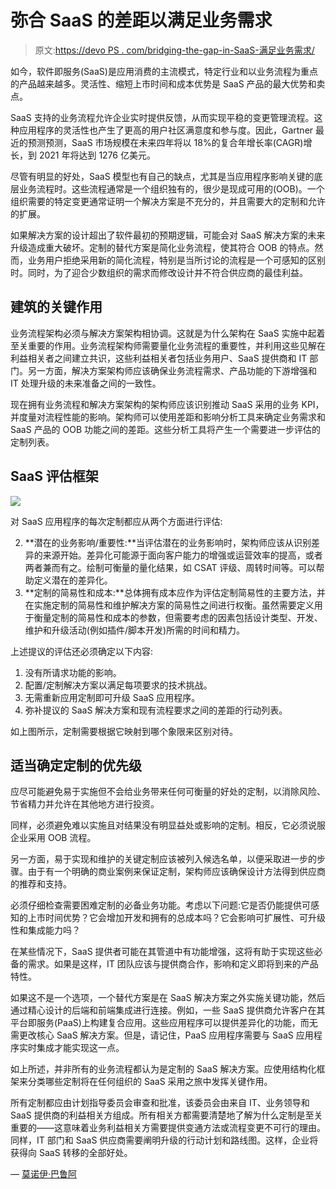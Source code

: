 # 弥合 SaaS 的差距以满足业务需求

> 原文:[https://devo PS . com/bridging-the-gap-in-SaaS-满足业务需求/](https://devops.com/bridging-the-gaps-in-saas-to-meet-business-needs/)

如今，软件即服务(SaaS)是应用消费的主流模式，特定行业和以业务流程为重点的产品越来越多。灵活性、缩短上市时间和成本优势是 SaaS 产品的最大优势和卖点。

SaaS 支持的业务流程允许企业实时提供反馈，从而实现平稳的变更管理流程。这种应用程序的灵活性也产生了更高的用户社区满意度和参与度。因此，Gartner 最近的预测预测，SaaS 市场规模在未来四年将以 18%的复合年增长率(CAGR)增长，到 2021 年将达到 1276 亿美元。

尽管有明显的好处，SaaS 模型也有自己的缺点，尤其是当应用程序影响关键的底层业务流程时。这些流程通常是一个组织独有的，很少是现成可用的(OOB)。一个组织需要的特定变更通常证明一个解决方案是不充分的，并且需要大的定制和允许的扩展。

如果解决方案的设计超出了软件最初的预期逻辑，可能会对 SaaS 解决方案的未来升级造成重大破坏。定制的替代方案是简化业务流程，使其符合 OOB 的特点。然而，业务用户拒绝采用新的简化流程，特别是当所讨论的流程是一个可感知的区别时。同时，为了迎合少数组织的需求而修改设计并不符合供应商的最佳利益。

## **建筑的关键作用**

业务流程架构必须与解决方案架构相协调。这就是为什么架构在 SaaS 实施中起着至关重要的作用。业务流程架构师需要量化业务流程的重要性，并利用这些见解在利益相关者之间建立共识，这些利益相关者包括业务用户、SaaS 提供商和 IT 部门。另一方面，解决方案架构师应该确保业务流程需求、产品功能的下游增强和 IT 处理升级的未来准备之间的一致性。

现在拥有业务流程和解决方案架构的架构师应该识别推动 SaaS 采用的业务 KPI，并度量对流程性能的影响。架构师可以使用差距和影响分析工具来确定业务需求和 SaaS 产品的 OOB 功能之间的差距。这些分析工具将产生一个需要进一步评估的定制列表。

## **SaaS 评估框架**

![](../Images/5f679b7a8ba6fb7fd238b4c89f8fe750.png)

对 SaaS 应用程序的每次定制都应从两个方面进行评估:

2.  **潜在的业务影响/重要性:**当评估潜在的业务影响时，架构师应该从识别差异的来源开始。差异化可能源于面向客户能力的增强或运营效率的提高，或者两者兼而有之。绘制可衡量的量化结果，如 CSAT 评级、周转时间等。可以帮助定义潜在的差异化。
3.  **定制的简易性和成本:**总体拥有成本应作为评估定制简易性的主要方法，并在实施定制的简易性和维护解决方案的简易性之间进行权衡。虽然需要定义用于衡量定制的简易性和成本的参数，但需要考虑的因素包括设计类型、开发、维护和升级活动(例如插件/脚本开发)所需的时间和精力。

上述提议的评估还必须确定以下内容:

1.  没有所请求功能的影响。
2.  配置/定制解决方案以满足每项要求的技术挑战。
3.  无需重新应用定制即可升级 SaaS 应用程序。
4.  弥补提议的 SaaS 解决方案和现有流程要求之间的差距的行动列表。

如上图所示，定制需要根据它映射到哪个象限来区别对待。

## **适当确定定制的优先级**

应尽可能避免易于实施但不会给业务带来任何可衡量的好处的定制，以消除风险、节省精力并允许在其他地方进行投资。

同样，必须避免难以实施且对结果没有明显益处或影响的定制。相反，它必须说服企业采用 OOB 流程。

另一方面，易于实现和维护的关键定制应该被列入候选名单，以便采取进一步的步骤。由于有一个明确的商业案例来保证定制，架构师应该确保设计方法得到供应商的推荐和支持。

必须仔细检查需要困难定制的必备业务功能。考虑以下问题:它是否仍能提供可感知的上市时间优势？它会增加开发和拥有的总成本吗？它会影响可扩展性、可升级性和集成能力吗？

在某些情况下，SaaS 提供者可能在其管道中有功能增强，这将有助于实现这些必备的需求。如果是这样，IT 团队应该与提供商合作，影响和定义即将到来的产品特性。

如果这不是一个选项，一个替代方案是在 SaaS 解决方案之外实施关键功能，然后通过精心设计的后端和前端集成进行连接。例如，一些 SaaS 提供商允许客户在其平台即服务(PaaS)上构建复合应用。这些应用程序可以提供差异化的功能，而无需更改核心 SaaS 解决方案。但是，请记住，PaaS 应用程序需要与 SaaS 应用程序实时集成才能实现这一点。

如上所述，并非所有的业务流程都认为是定制的 SaaS 解决方案。应使用结构化框架来分类哪些定制将在任何组织的 SaaS 采用之旅中发挥关键作用。

所有定制都应由计划指导委员会审查和批准，该委员会由来自 IT、业务领导和 SaaS 提供商的利益相关方组成。所有相关方都需要清楚地了解为什么定制是至关重要的——这意味着业务利益相关方需要提供变通方法或流程变更不可行的理由。同样，IT 部门和 SaaS 供应商需要阐明升级的行动计划和路线图。这样，企业将获得向 SaaS 转移的全部好处。

— [莫诺伊·巴鲁阿](https://devops.com/author/monoj-baruah/)